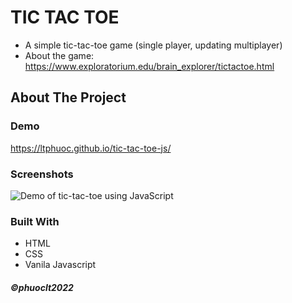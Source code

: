 # TIC TAC TOE 
* A simple tic-tac-toe game (single player, updating multiplayer)
* About the game: https://www.exploratorium.edu/brain_explorer/tictactoe.html

<!-- ABOUT THE PROJECT -->
## About The Project

### Demo
https://ltphuoc.github.io/tic-tac-toe-js/

### Screenshots
![Demo of tic-tac-toe using JavaScript]()

### Built With
* HTML  
* CSS
* Vanila Javascript

##### ©phuoclt2022 
